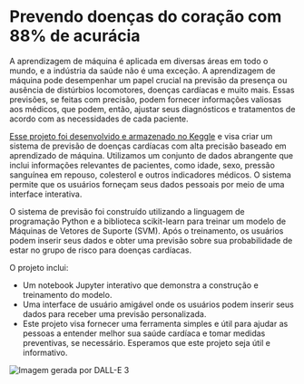 # Prevendo doenças do coração com 88% de acurácia

A aprendizagem de máquina é aplicada em diversas áreas em todo o mundo, e a indústria da saúde não é uma exceção. A aprendizagem de máquina pode desempenhar um papel crucial na previsão da presença ou ausência de distúrbios locomotores, doenças cardíacas e muito mais. Essas previsões, se feitas com precisão, podem fornecer informações valiosas aos médicos, que podem, então, ajustar seus diagnósticos e tratamentos de acordo com as necessidades de cada paciente.

[Esse projeto foi desenvolvido e armazenado no Keggle](https://www.kaggle.com/code/srgiolutzer/prevendo-doen-as-card-acas-com-88-de-precis-o/edit) e visa criar um sistema de previsão de doenças cardíacas com alta precisão baseado em aprendizado de máquina. Utilizamos um conjunto de dados abrangente que inclui informações relevantes de pacientes, como idade, sexo, pressão sanguínea em repouso, colesterol e outros indicadores médicos. O sistema permite que os usuários forneçam seus dados pessoais por meio de uma interface interativa.

O sistema de previsão foi construído utilizando a linguagem de programação Python e a biblioteca scikit-learn para treinar um modelo de Máquinas de Vetores de Suporte (SVM). Após o treinamento, os usuários podem inserir seus dados e obter uma previsão sobre sua probabilidade de estar no grupo de risco para doenças cardíacas.

O projeto inclui:

* Um notebook Jupyter interativo que demonstra a construção e treinamento do modelo.
* Uma interface de usuário amigável onde os usuários podem inserir seus dados para receber uma previsão personalizada.
* Este projeto visa fornecer uma ferramenta simples e útil para ajudar as pessoas a entender melhor sua saúde cardíaca e tomar medidas preventivas, se necessário. Esperamos que este projeto seja útil e informativo.

![Imagem gerada por DALL-E 3](https://github.com/seblutzer/heart_disease_prevision/assets/114627479/28b86112-07de-4216-90ce-17a928d2fd93)
